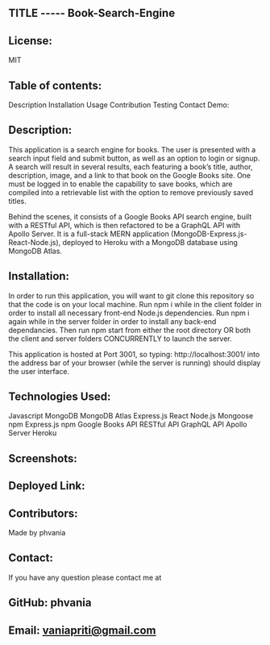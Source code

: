 ## TITLE ----- Book-Search-Engine
## License:
 MIT

## Table of contents:
Description
Installation
Usage
Contribution
Testing
Contact
Demo:

## Description:
This application is a search engine for books. The user is presented with a search input field and submit button, as well as an option to login or signup. A search will result in several results, each featuring a book’s title, author, description, image, and a link to that book on the Google Books site. One must be logged in to enable the capability to save books, which are compiled into a retrievable list with the option to remove previously saved titles.

Behind the scenes, it consists of a Google Books API search engine, built with a RESTful API, which is then refactored to be a GraphQL API with Apollo Server. It is a full-stack MERN application (MongoDB-Express.js-React-Node.js), deployed to Heroku with a MongoDB database using MongoDB Atlas.

## Installation:
In order to run this application, you will want to git clone this repository so that the code is on your local machine. Run npm i while in the client folder in order to install all necessary front-end Node.js dependencies. Run npm i again while in the server folder in order to install any back-end dependancies. Then run npm start from either the root directory OR both the client and server folders CONCURRENTLY to launch the server.

This application is hosted at Port 3001, so typing: http://localhost:3001/ into the address bar of your browser (while the server is running) should display the user interface.


## Technologies Used:
Javascript
MongoDB
MongoDB Atlas
Express.js
React
Node.js
Mongoose npm
Express.js npm
Google Books API
RESTful API
GraphQL API
Apollo Server
Heroku

## Screenshots:

## Deployed Link:



## Contributors:
Made by phvania

## Contact:
If you have any question please contact me at 
## GitHub: phvania
## Email: vaniapriti@gmail.com
